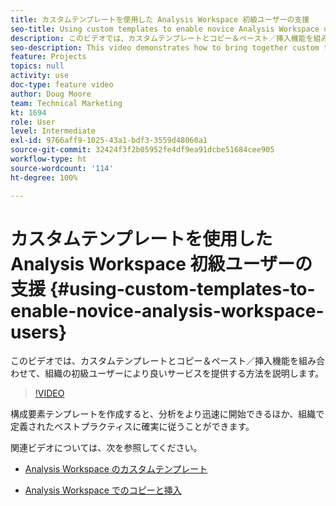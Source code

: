 ```yaml
---
title: カスタムテンプレートを使用した Analysis Workspace 初級ユーザーの支援
seo-title: Using custom templates to enable novice Analysis Workspace users
description: このビデオでは、カスタムテンプレートとコピー＆ペースト／挿入機能を組み合わせて、組織の初級ユーザーにより良いサービスを提供する方法を説明します。
seo-description: This video demonstrates how to bring together custom templates with copy + paste/insert capabilities to better serve novice users in your organization.
feature: Projects
topics: null
activity: use
doc-type: feature video
author: Doug Moore
team: Technical Marketing
kt: 1694
role: User
level: Intermediate
exl-id: 9766aff9-1025-43a1-bdf3-3559d48060a1
source-git-commit: 32424f3f2b05952fe4df9ea91dcbe51684cee905
workflow-type: ht
source-wordcount: '114'
ht-degree: 100%

---
```


# カスタムテンプレートを使用した Analysis Workspace 初級ユーザーの支援 {#using-custom-templates-to-enable-novice-analysis-workspace-users}

このビデオでは、カスタムテンプレートとコピー＆ペースト／挿入機能を組み合わせて、組織の初級ユーザーにより良いサービスを提供する方法を説明します。

>[!VIDEO](https://video.tv.adobe.com/v/23234/?quality=12)

構成要素テンプレートを作成すると、分析をより迅速に開始できるほか、組織で定義されたベストプラクティスに確実に従うことができます。

関連ビデオについては、次を参照してください。

* [Analysis Workspace のカスタムテンプレート](https://experienceleague.adobe.com/docs/analytics-learn/tutorials/analysis-workspace/analysis-workspace-basics/create-manage-custom-templates-in-analysis-workspace.html?lang=ja#analysis-workspace)

* [Analysis Workspace でのコピーと挿入](https://experienceleague.adobe.com/docs/analytics-learn/tutorials/analysis-workspace/navigating-workspace-projects/copy-insert-analysis-workspace.html?lang=ja#analysis-workspace)
